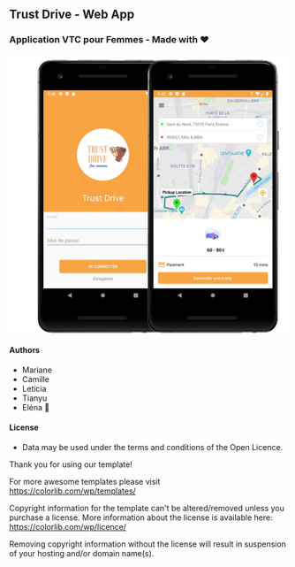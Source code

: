 
##  Trust Drive - Web App

### Application VTC pour Femmes - Made with :heart:



![alt text](https://raw.githubusercontent.com/marianereynier/Trust-Drive-App/master/github.jpg)


#### Authors
 - Mariane 
 - Camille 
 - Leticia
 - Tianyu
 - Eléna 🦄


#### License
 - Data may be used under the terms and conditions of the Open Licence.
 
Thank you for using our template!

For more awesome templates please visit https://colorlib.com/wp/templates/

Copyright information for the template can't be altered/removed unless you purchase a license.
More information about the license is available here: https://colorlib.com/wp/licence/

Removing copyright information without the license will result in suspension of your hosting and/or domain name(s).
